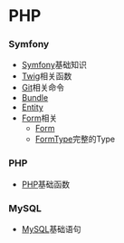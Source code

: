 # PHP
### Symfony
- [Symfony](Symfony/Symfony.md)基础知识
- [Twig](Symfony/Twig.md)相关函数
- [Git](Symfony/Git.md)相关命令
- [Bundle](Symfony/Bundle.md)
- [Entity](Symfony/Entity.md)
- [Form](Symfony/Form.md)相关
	- [Form](Symfony/Form.md)
	- [FormType](Symfony/FormType.md)完整的Type
### PHP
- [PHP](PHP/PHP.md)基础函数
### MySQL
- [MySQL](MySQL/MySQL.md)基础语句

